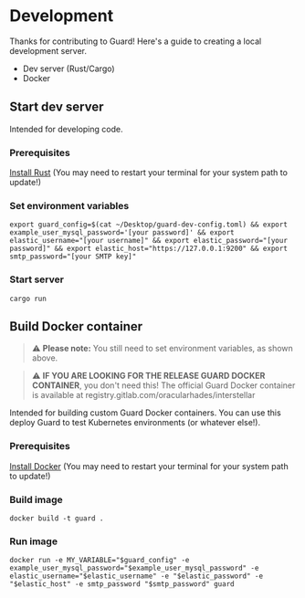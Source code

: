 Development
==============

Thanks for contributing to Guard! Here's a guide to creating a local development server.
- Dev server (Rust/Cargo)
- Docker

## Start dev server
Intended for developing code.

### Prerequisites
[Install Rust](https://www.rust-lang.org/) (You may need to restart your terminal for your system path to update!)

### Set environment variables
```
export guard_config=$(cat ~/Desktop/guard-dev-config.toml) && export example_user_mysql_password='[your password]' && export elastic_username="[your username]" && export elastic_password="[your password]" && export elastic_host="https://127.0.0.1:9200" && export smtp_password="[your SMTP key]"
```

### Start server
```
cargo run
```

## Build Docker container

> ⚠️ **Please note:** You still need to set environment variables, as shown above. 

> ⚠️ **IF YOU ARE LOOKING FOR THE RELEASE GUARD DOCKER CONTAINER**, you don't need this! The official Guard Docker container is available at registry.gitlab.com/oracularhades/interstellar

Intended for building custom Guard Docker containers. You can use this deploy Guard to test Kubernetes environments (or whatever else!).

### Prerequisites
[Install Docker](https://www.docker.com/) (You may need to restart your terminal for your system path to update!)

### Build image
```
docker build -t guard .
```

### Run image
```
docker run -e MY_VARIABLE="$guard_config" -e example_user_mysql_password="$example_user_mysql_password" -e elastic_username="$elastic_username" -e "$elastic_password" -e "$elastic_host" -e smtp_password "$smtp_password" guard
```